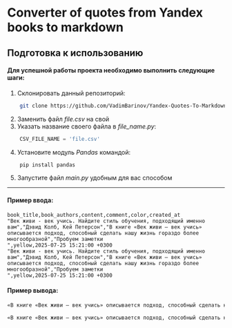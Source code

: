 # Converter of quotes from Yandex books to markdown

## Подготовка к использованию

#### Для успешной работы проекта необходимо выполнить следующие шаги:

1. Склонировать данный репозиторий:

```bash
    git clone https://github.com/VadimBarinov/Yandex-Quotes-To-Markdown.git
```

2. Заменить файл _file.csv_ на свой
3. Указать название своего файла в _file_name.py_:

```python
    CSV_FILE_NAME = 'file.csv'
```

4. Установите модуль _Pandas_ командой:

```bash
    pip install pandas
```

5. Запустите файл _main.py_ удобным для вас способом

---

#### Пример ввода:

```csv
book_title,book_authors,content,comment,color,created_at
"Век живи - век учись. Найдите стиль обучения, подходящий именно вам","Дэвид Колб, Кей Петерсон","В книге «Век живи — век учись» описывается подход, способный сделать нашу жизнь гораздо более многообразной","Пробуем заметки
",yellow,2025-07-25 15:21:00 +0300
"Век живи - век учись. Найдите стиль обучения, подходящий именно вам","Дэвид Колб, Кей Петерсон","В книге «Век живи — век учись» описывается подход, способный сделать нашу жизнь гораздо более многообразной","Пробуем заметки
",yellow,2025-07-25 15:21:00 +0300
```

#### Пример вывода:

```md
«В книге «Век живи — век учись» описывается подход, способный сделать нашу жизнь гораздо более многообразной». Пробуем заметки (25.07.2025, 15:21:00)

«В книге «Век живи — век учись» описывается подход, способный сделать нашу жизнь гораздо более многообразной». Пробуем заметки (25.07.2025, 15:21:00)
```
